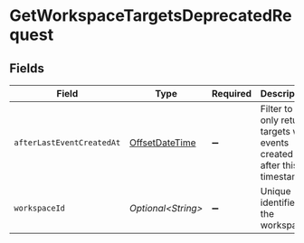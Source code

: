 # GetWorkspaceTargetsDeprecatedRequest


## Fields

| Field                                                                                     | Type                                                                                      | Required                                                                                  | Description                                                                               |
| ----------------------------------------------------------------------------------------- | ----------------------------------------------------------------------------------------- | ----------------------------------------------------------------------------------------- | ----------------------------------------------------------------------------------------- |
| `afterLastEventCreatedAt`                                                                 | [OffsetDateTime](https://docs.oracle.com/javase/8/docs/api/java/time/OffsetDateTime.html) | :heavy_minus_sign:                                                                        | Filter to only return targets with events created after this timestamp                    |
| `workspaceId`                                                                             | *Optional\<String>*                                                                       | :heavy_minus_sign:                                                                        | Unique identifier of the workspace.                                                       |